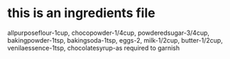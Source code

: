 # this is an ingredients file
allpurposeflour-1cup,
chocopowder-1/4cup,
powderedsugar-3/4cup,
bakingpowder-1tsp,
bakingsoda-1tsp,
eggs-2,
milk-1/2cup,
butter-1/2cup,
venilaessence-1tsp,
chocolatesyrup-as required to garnish